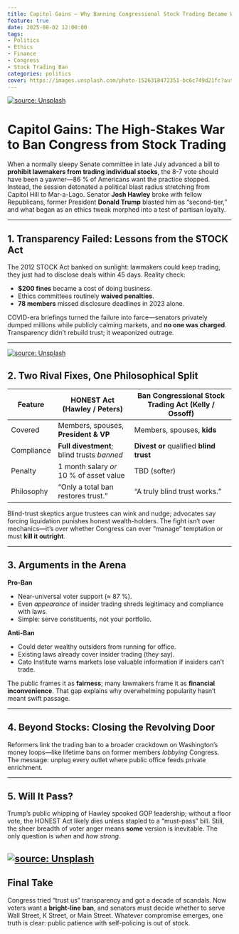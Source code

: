 ```yaml
---
title: Capitol Gains — Why Banning Congressional Stock Trading Became Washington’s Hottest Fight
feature: true
date: 2025-08-02 12:00:00
tags:
- Politics
- Ethics
- Finance
- Congress
- Stock Trading Ban
categories: politics
cover: https://images.unsplash.com/photo-1526318472351-bc6c749d21fc?auto=format&fit=crop&w=1350&q=80
---
```


<!-- Template structure adapted from an earlier Hexo post. :contentReference[oaicite:9]{index=9} -->

<a href="https://github.com/cojovi/stargazerproject/blob/main/test/stock_blog_1.png?raw=true"><img src="https://github.com/cojovi/stargazerproject/blob/main/test/stock_blog_1.png?raw=true" title="source: Unsplash" /></a>

# **Capitol Gains: The High-Stakes War to Ban Congress from Stock Trading**

When a normally sleepy Senate committee in late July advanced a bill to **prohibit lawmakers from trading individual stocks**, the 8-7 vote should have been a yawner—86 % of Americans want the practice stopped. Instead, the session detonated a political blast radius stretching from Capitol Hill to Mar-a-Lago. Senator **Josh Hawley** broke with fellow Republicans, former President **Donald Trump** blasted him as “second-tier,” and what began as an ethics tweak morphed into a test of partisan loyalty. <!--  -->

---

## **1. Transparency Failed: Lessons from the STOCK Act**

The 2012 STOCK Act banked on sunlight: lawmakers could keep trading, they just had to disclose deals within 45 days. Reality check:  
* **$200 fines** became a cost of doing business.  
* Ethics committees routinely **waived penalties**.  
* **78 members** missed disclosure deadlines in 2023 alone.  

COVID-era briefings turned the failure into farce—senators privately dumped millions while publicly calming markets, and **no one was charged**. Transparency didn’t rebuild trust; it weaponized outrage. <!-- :contentReference[oaicite:11]{index=11} -->

---
<a href="https://github.com/cojovi/stargazerproject/blob/main/test/stock_blog_2.png?raw=true"><img src="https://github.com/cojovi/stargazerproject/blob/main/test/stock_blog_2.png?raw=true" title="source: Unsplash" /></a>

## **2. Two Rival Fixes, One Philosophical Split**

| Feature | **HONEST Act (Hawley / Peters)** | **Ban Congressional Stock Trading Act (Kelly / Ossoff)** |
| --- | --- | --- |
| Covered | Members, spouses, **President & VP** | Members, spouses, **kids** |
| Compliance | **Full divestment**; blind trusts *banned* | **Divest or** qualified **blind trust** |
| Penalty | 1 month salary *or* 10 % of asset value | TBD (softer) |
| Philosophy | “Only a total ban restores trust.” | “A truly blind trust works.” |

Blind-trust skeptics argue trustees can wink and nudge; advocates say forcing liquidation punishes honest wealth-holders. The fight isn’t over mechanics—it’s over whether Congress can ever “manage” temptation or must **kill it outright**. <!-- :contentReference[oaicite:12]{index=12} -->

---

## **3. Arguments in the Arena**

**Pro-Ban**  
* Near-universal voter support (≈ 87 %).  
* Even *appearance* of insider trading shreds legitimacy and compliance with laws. <!-- :contentReference[oaicite:13]{index=13} -->  
* Simple: serve constituents, not your portfolio.

**Anti-Ban**  
* Could deter wealthy outsiders from running for office.  
* Existing laws already cover insider trading (they say).  
* Cato Institute warns markets lose valuable information if insiders can’t trade. <!-- :contentReference[oaicite:14]{index=14} -->

The public frames it as **fairness**; many lawmakers frame it as **financial inconvenience**. That gap explains why overwhelming popularity hasn’t meant swift passage. <!-- :contentReference[oaicite:15]{index=15} -->

---

## **4. Beyond Stocks: Closing the Revolving Door**

Reformers link the trading ban to a broader crackdown on Washington’s money loops—like lifetime bans on former members *lobbying* Congress. The message: unplug every outlet where public office feeds private enrichment. <!-- :contentReference[oaicite:16]{index=16} -->

---

## **5. Will It Pass?**

Trump’s public whipping of Hawley spooked GOP leadership; without a floor vote, the HONEST Act likely dies unless stapled to a “must-pass” bill. Still, the sheer breadth of voter anger means **some** version is inevitable. The only question is *when* and *how strong*. <!-- :contentReference[oaicite:17]{index=17} -->

<a href="https://github.com/cojovi/stargazerproject/blob/main/test/stock_blog_3.png?raw=true"><img src="https://github.com/cojovi/stargazerproject/blob/main/test/stock_blog_3.png?raw=true" title="source: Unsplash" /></a>
---

## **Final Take**

Congress tried “trust us” transparency and got a decade of scandals. Now voters want a **bright-line ban**, and senators must decide whether to serve Wall Street, K Street, or Main Street. Whatever compromise emerges, one truth is clear: public patience with self-policing is out of stock.


